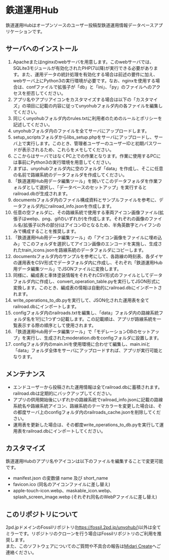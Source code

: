 # 鉄道運用Hub

鉄道運用Hubはオープンソースのユーザー投稿型鉄道運用情報データベースアプリケーションです。  

## サーバへのインストール

1. Apacheまたはnginxのwebサーバを用意します。このwebサーバでは、SQLite3モジュールが有効化されたPHP(7以降)が実行できる必要があります。また、運用データの統計処理を有効化する場合は前述の要件に加え、webサーバ上にPython3の実行環境が必要です。なお、nginxを使用する場合は、confファイルで拡張子が「db」と「ini」、「py」のファイルへのアクセスを拒否してください。
2. アプリ名やアプリアイコンをカスタマイズする場合は以下の「カスタマイズ」の項目に記載の内容に従ってunyohubフォルダ内の各ファイルを編集してください。
3. 同じくunyohubフォルダ内のrules.txtに利用者のためのルールとポリシーを記述してください。
4. unyohubフォルダ内のファイルを全てサーバにアップロードします。
5. setup_scriptsフォルダからlibs_setup.phpをサーバにアップロードし、サーバ上で実行します。このとき、管理者ユーザーのユーザーIDと初期パスワードが表示されるため、これらをメモしてください。
6. ここからはサーバではなくPC上での作業となります。作業に使用するPCには事前にPython3の実行環境を用意してください。
7. まずは、unyohubフォルダ内に空のフォルダ「data」を作成し、そこに任意の名前で路線系統のデータフォルダを作成してください。
8. 「鉄道運用Hub用データ編集ツール」を開いてこのデータフォルダを作業フォルダとして選択し、「データベースのセットアップ」を実行するとrailroad.dbが生成されます。
9. documentsフォルダ内のファイル構成資料とサンプルファイルを参考に、データフォルダ内にrailroad_info.jsonを作成します。
10. 任意の空フォルダに、その路線系統で使用する車両アイコン画像ファイル(拡張子はwebp、png、gifのいずれか)を作成します。それぞれの画像のファイル名(拡張子以外の部分)はアイコンIDとなるため、半角英数字とハイフンのみで構成することを推奨します。
11. 「鉄道運用Hub用データ編集ツール」の「アイコン画像をファイルに埋め込み」でこのフォルダを選択してアイコン画像のエンコードを実施し、生成されたtrain_icons.jsonを路線系統のデータフォルダにコピーします。
12. documentsフォルダ内のサンプルを参考にして、各路線の時刻表、各ダイヤの運用表をCSV形式でデータフォルダ内に作成し、それぞれ「鉄道運用Hub用データ編集ツール」でJSONファイルに変換します。
13. 同様に、編成表と車体塗装情報をそれぞれCSV形式のファイルとしてデータフォルダ内に作成し、convert_operation_table.pyを実行してJSON形式に変換します。このとき、編成表の情報は自動的にrailroad.dbにインポートされます。
14. write_operations_to_db.pyを実行して、JSON化された運用表を全てrailroad.dbにインポートします。
15. configフォルダ内のrailroads.txtを編集し、「data」フォルダ内の路線系統フォルダ名を1行に1つずつ記載します。この記載順は、アプリが路線系統を一覧表示する際の順序として使用されます。
16. 「鉄道運用Hub用データ編集ツール」で「モデレーションDBのセットアップ」を実行し、生成されたmoderation.dbをconfigフォルダに設置します。
17. configフォルダ内のmain.iniを使用環境に合わせて編集し、main.iniと「data」フォルダ全体をサーバにアップロードすれば、アプリが実行可能となります。

## メンテナンス

- エンドユーザーから投稿された運用情報は全てrailroad.dbに蓄積されます。railroad.dbは定期的にバックアップしてください。
- アプリの供用開始後にいずれかの路線系統でrailroad_info.jsonに記載の路線系統名や路線系統アイコン、路線系統のテーマカラーを変更した場合は、その都度サーバ上のconfigフォルダ内のrailroads_cache.jsonを削除してください。
- 運用表を更新した場合は、その都度write_operations_to_db.pyを実行して運用表をrailroad.dbにインポートしてください。

## カスタマイズ

鉄道運用Hubのアプリ名やアイコンは以下のファイルを編集することで変更可能です。

- manifest.json の変数値 name 及び short_name
- favicon.ico (同名のアイコンファイルに差し替え)
- apple-touch-icon.webp、maskable_icon.webp、splash_screen_image.webp (それぞれ同名のWebPファイルに差し替え)

## このリポジトリについて

2pd.jpドメインのFossilリポジトリ(<https://fossil.2pd.jp/unyohub/>)以外は全てミラーです。リポジトリのクローンを行う場合はFossilリポジトリのご利用を推奨します。  
また、このソフトウェアについてのご質問や不具合の報告は[Midari Create](https://create.2pd.jp/)へご連絡ください。
